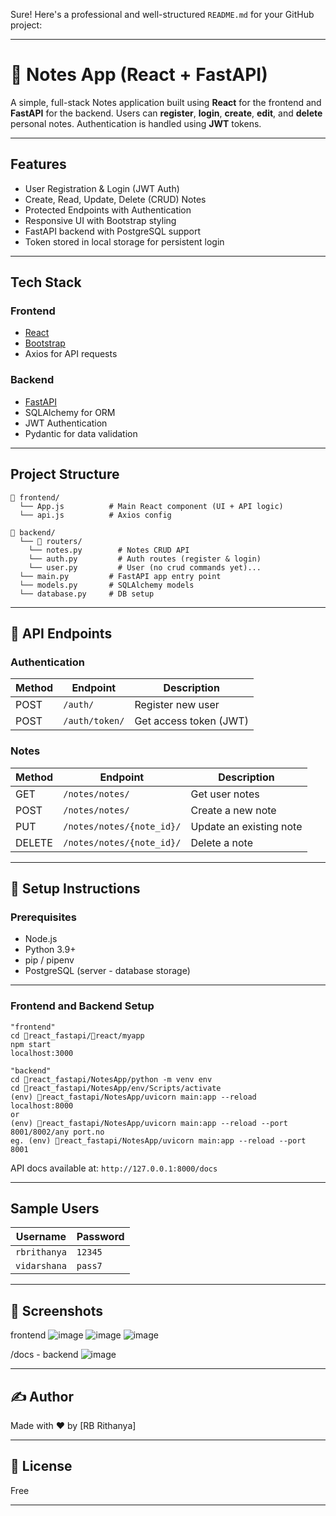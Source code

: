 Sure! Here's a professional and well-structured `README.md` for your GitHub project:

---

# 📝 Notes App (React + FastAPI)

A simple, full-stack Notes application built using **React** for the frontend and **FastAPI** for the backend. 
Users can **register**, **login**, **create**, **edit**, and **delete** personal notes. Authentication is handled using **JWT** tokens.

---

##  Features

- User Registration & Login (JWT Auth)
- Create, Read, Update, Delete (CRUD) Notes
- Protected Endpoints with Authentication
- Responsive UI with Bootstrap styling
- FastAPI backend with PostgreSQL support 
- Token stored in local storage for persistent login

---

## Tech Stack

### Frontend
- [React](https://reactjs.org/)
- [Bootstrap](https://getbootstrap.com/)
- Axios for API requests

### Backend
- [FastAPI](https://fastapi.tiangolo.com/)
- SQLAlchemy for ORM
- JWT Authentication
- Pydantic for data validation

---

## Project Structure

```
📁 frontend/
  └── App.js          # Main React component (UI + API logic)
  └── api.js          # Axios config

📁 backend/
  └── 📁 routers/
    └── notes.py        # Notes CRUD API
    └── auth.py         # Auth routes (register & login)
    └── user.py         # User (no crud commands yet)...
  └── main.py         # FastAPI app entry point
  └── models.py       # SQLAlchemy models
  └── database.py     # DB setup
```

---

## 🔑 API Endpoints

### Authentication
| Method | Endpoint              | Description            |
|--------|-----------------------|------------------------|
| POST   | `/auth/`              | Register new user      |
| POST   | `/auth/token/`        | Get access token (JWT) |

### Notes
| Method | Endpoint                   | Description              |
|--------|----------------------------|--------------------------|
| GET    | `/notes/notes/`            | Get user notes           |
| POST   | `/notes/notes/`            | Create a new note        |
| PUT    | `/notes/notes/{note_id}/`  | Update an existing note  |
| DELETE | `/notes/notes/{note_id}/`  | Delete a note            |

---

## 🔧 Setup Instructions

### Prerequisites

- Node.js
- Python 3.9+
- pip / pipenv
- PostgreSQL (server - database storage)

---

### Frontend and Backend Setup

```terminal
"frontend"
cd 📁react_fastapi/📁react/myapp
npm start                                                             localhost:3000

"backend" 
cd 📁react_fastapi/NotesApp/python -m venv env
cd 📁react_fastapi/NotesApp/env/Scripts/activate
(env) 📁react_fastapi/NotesApp/uvicorn main:app --reload              localhost:8000
or
(env) 📁react_fastapi/NotesApp/uvicorn main:app --reload --port 8001/8002/any port.no
eg. (env) 📁react_fastapi/NotesApp/uvicorn main:app --reload --port 8001
```
API docs available at: `http://127.0.0.1:8000/docs`

---

## Sample Users

|  Username | Password  |
|-----------|-----------|
| `rbrithanya` | `12345`|
| `vidarshana` | `pass7`|

---

## 📸 Screenshots

frontend 
![image](https://github.com/user-attachments/assets/b4ac8eac-fd54-408f-8af8-3a6d227b1411)
![image](https://github.com/user-attachments/assets/b4bf6b86-df5a-4eed-9bca-6bc2d6a3ce18)
![image](https://github.com/user-attachments/assets/28c612e6-d6a3-45a7-b3f9-79a5ab6c411a)

/docs - backend 
![image](https://github.com/user-attachments/assets/f0a94d90-25f1-4cff-966d-10ceb766e4b5)



---

## ✍️ Author

Made with ❤️ by [RB Rithanya]

---

## 📝 License

Free 

---

